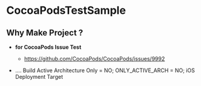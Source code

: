 # CocoaPodsTestSample

## Why Make Project ?
  
* **for CocoaPods Issue Test**
  * https://github.com/CocoaPods/CocoaPods/issues/9992

* ....
Build Active Architecture Only = NO;
ONLY_ACTIVE_ARCH = NO;
iOS Deployment Target

